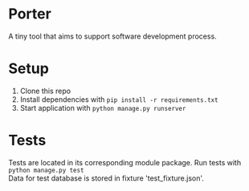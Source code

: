 # Porter
A tiny tool that aims to support software development process.

# Setup
1. Clone this repo
2. Install dependencies with ```pip install -r requirements.txt```
3. Start application with ```python manage.py runserver```

# Tests
Tests are located in its corresponding module package. Run tests with ```python manage.py test```  
Data for test database is stored in fixture 'test_fixture.json'.
